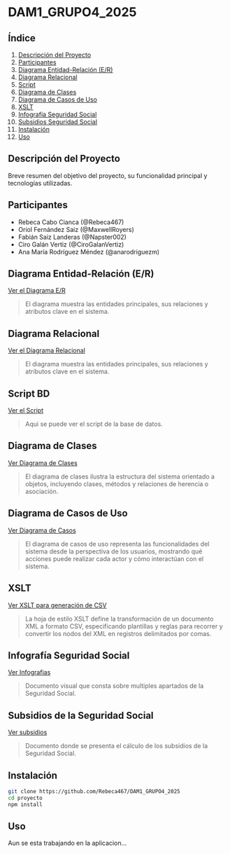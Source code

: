 # DAM1_GRUPO4_2025

## Índice
1. [Descripción del Proyecto](#descripción-del-proyecto)
2. [Participantes](#participantes)
3. [Diagrama Entidad-Relación (E/R)](#diagrama-entidad-relación-er)
4. [Diagrama Relacional](#diagrama-relacional)
5. [Script](#script-bd)
6. [Diagrama de Clases](#diagrama-de-clases)
7. [Diagrama de Casos de Uso](#diagrama-de-casos-de-uso)
8. [XSLT](#xslt)
9. [Infografía Seguridad Social](#infografía-seguridad-social)
10. [Subsidios Seguridad Social](#subsidios-de-la-seguridad-social)
11. [Instalación](#instalación)
12. [Uso](#uso)

## Descripción del Proyecto
Breve resumen del objetivo del proyecto, su funcionalidad principal y tecnologías utilizadas.

## Participantes
- Rebeca Cabo Cianca  (@Rebeca467)
- Oriol Fernández Saiz  (@MaxwellRoyers)
- Fabián Saiz Landeras  (@Napster002)
- Ciro  Galán Vertiz  (@CiroGalanVertiz)
- Ana María Rodríguez Méndez  (@anarodriguezm)

## Diagrama Entidad-Relación (E/R)
[Ver el Diagrama E/R](./diagrama_e-r.pdf)

> El diagrama muestra las entidades principales, sus relaciones y atributos clave en el sistema.

## Diagrama Relacional
[Ver el Diagrama Relacional](./diagramaRelacional-definitivo.mwb)

> El diagrama muestra las entidades principales, sus relaciones y atributos clave en el sistema.

## Script BD
[Ver el Script](./bd-script-grupo4-definitivo.sql)

> Aqui se puede ver el script de la base de datos.

## Diagrama de Clases
[Ver Diagrama de Clases](./diagrama-clases.png)

> El diagrama de clases ilustra la estructura del sistema orientado a objetos, incluyendo clases, métodos y relaciones de herencia o asociación.

## Diagrama de Casos de Uso
[Ver Diagrama de Casos](./diagrama_casos.png)

> El diagrama de casos de uso representa las funcionalidades del sistema desde la perspectiva de los usuarios, mostrando qué acciones puede realizar cada actor y cómo interactúan con el sistema.

## XSLT 
[Ver XSLT para generación de CSV](./xslt-csv.xslt)

> La hoja de estilo XSLT define la transformación de un documento XML a formato CSV, especificando plantillas y reglas para recorrer y convertir los nodos del XML en registros delimitados por comas.

## Infografía Seguridad Social
[Ver Infografias](./Infografía-seguridad-social.pdf)

> Documento visual que consta sobre multiples apartados de la Seguridad Social.

## Subsidios de la Seguridad Social
[Ver subsidios](./subsidios_SS.pdf)

> Documento donde se presenta el cálculo de los subsidios de la Seguridad Social.

## Instalación
```bash
git clone https://github.com/Rebeca467/DAM1_GRUPO4_2025
cd proyecto
npm install
```

## Uso
Aun se esta trabajando en la aplicacion...
